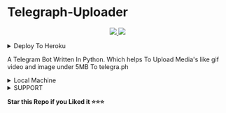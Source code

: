 # Telegraph-Uploader

  </a>
</p>
<p align="center">
  <a href="https://github.com/Judson-web/MH-TelegraPh/stargazers">
    <img src="https://img.shields.io/github/stars/Judson-web/MH-TelegraPh?style=social">

  </a>
  
  <a href="https://github.com/Judson-web/MH-TelegraPh/fork">
    <img src="https://img.shields.io/github/forks/Judson-web/MH-TelegraPh?label=Fork&style=social">

  </a>  
</p>

<details><summary>Deploy To Heroku</summary>
<p>
<br>
<a href="https://heroku.com/deploy?template=https://github.com/Judson-web/MH-TelegraPh">
<img src="https://img.shields.io/badge/Deploy%20To%20Heroku-blueviolet?style=for-the-badge&logo=heroku" width="200""/></a></p></a>
</p>
</details>

A Telegram Bot Written In Python. Which helps To Upload Media's like gif video and image under 5MB To telegra.ph   

<details><summary>Local Machine</summary>
<p>
<br>
Clone the repository

Install requirements: pip3 install -r requirements.txt

edit the sample_config.py wih your configs

python3 bot.py

Now send /start to you bot to see if it is running!
</a>
</p>
</details>


<details><summary>SUPPORT</summary>
<p>
<br>
# Thanks To

Thanks To [AlbertEinsteinTg](https://github.com/AlbertEinsteinTg) For Helping Me in Some Cases

Thanks To Owners Of Libraries That Used In The Development Of This Repo
# Licence

[![GNU GPLv3 Image](https://www.gnu.org/graphics/gplv3-127x51.png)](http://www.gnu.org/licenses/gpl-3.0.en.html)  

[Telegra.ph-Uploader](https://github.com/MoTechYT/MT-Telegraph)
is Free Software: You can use, study share and improve it at your
will. Specifically you can redistribute and/or modify it under the terms of the
[GNU General Public License](https://www.gnu.org/licenses/gpl.html) as
published by the Free Software Foundation, either version 3 of the License, or
(at your option) any later version. 
</a>
</p>
</details>

**Star this Repo if you Liked it ⭐⭐⭐**
